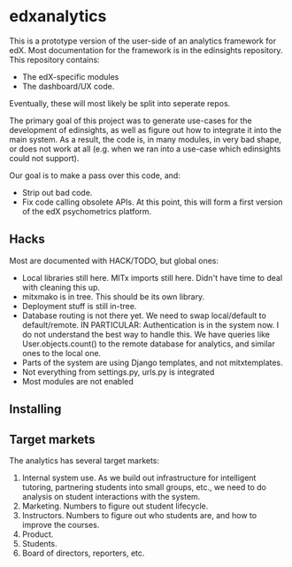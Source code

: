 edxanalytics
============

This is a prototype version of the user-side of an analytics framework
for edX. Most documentation for the framework is in the edinsights
repository. This repository contains:
* The edX-specific modules
* The dashboard/UX code. 

Eventually, these will most likely be split into seperate repos. 

The primary goal of this project was to generate use-cases for the
development of edinsights, as well as figure out how to integrate it
into the main system. As a result, the code is, in many modules, in
very bad shape, or does not work at all (e.g. when we ran into a
use-case which edinsights could not support).

Our goal is to make a pass over this code, and: 
 * Strip out bad code. 
 * Fix code calling obsolete APIs. 
At this point, this will form a first version of the edX psychometrics
platform.

Hacks
-----

Most are documented with HACK/TODO, but global ones:

* Local libraries still here. MITx imports still here. Didn't have
  time to deal with cleaning this up.
* mitxmako is in tree. This should be its own library. 
* Deployment stuff is still in-tree. 
* Database routing is not there yet. We need to swap local/default to
  default/remote. IN PARTICULAR: Authentication is in the system
  now. I do not understand the best way to handle this. We have
  queries like User.objects.count() to the remote database for
  analytics, and similar ones to the local one.
* Parts of the system are using Django templates, and not
  mitxtemplates.
* Not everything from settings.py, urls.py is integrated
* Most modules are not enabled

Installing
----------


Target markets
--------------

The analytics has several target markets: 

1. Internal system use. As we build out infrastructure for intelligent
tutoring, partnering students into small groups, etc., we need to do
analysis on student interactions with the system.
2. Marketing. Numbers to figure out student lifecycle. 
3. Instructors. Numbers to figure out who students are, and how to
improve the courses. 
4. Product. 
5. Students. 
6. Board of directors, reporters, etc. 


